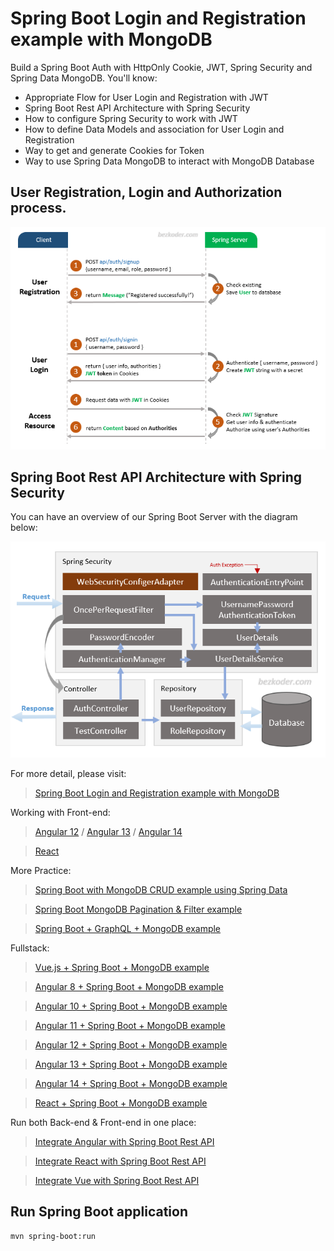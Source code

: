 # Spring Boot Login and Registration example with MongoDB

Build a Spring Boot Auth with HttpOnly Cookie, JWT, Spring Security and Spring Data MongoDB. You'll know:
- Appropriate Flow for User Login and Registration with JWT
- Spring Boot Rest API Architecture with Spring Security
- How to configure Spring Security to work with JWT
- How to define Data Models and association for User Login and Registration
- Way to get and generate Cookies for Token
- Way to use Spring Data MongoDB to interact with MongoDB Database

## User Registration, Login and Authorization process.

![spring-boot-mongodb-login-example-flow](spring-boot-mongodb-login-example-flow.png)

## Spring Boot Rest API Architecture with Spring Security
You can have an overview of our Spring Boot Server with the diagram below:

![spring-boot-mongodb-login-example-architecture](spring-boot-mongodb-login-example-architecture.png)

For more detail, please visit:
> [Spring Boot Login and Registration example with MongoDB](https://www.bezkoder.com/spring-boot-mongodb-login-example/)

Working with Front-end:
> [Angular 12](https://www.bezkoder.com/angular-12-jwt-auth-httponly-cookie/) / [Angular 13](https://www.bezkoder.com/angular-13-jwt-auth-httponly-cookie/) / [Angular 14](https://www.bezkoder.com/angular-14-jwt-auth/)

> [React](https://www.bezkoder.com/react-login-example-jwt-hooks/)

More Practice:
> [Spring Boot with MongoDB CRUD example using Spring Data](https://www.bezkoder.com/spring-boot-mongodb-crud/)

> [Spring Boot MongoDB Pagination & Filter example](https://www.bezkoder.com/spring-boot-mongodb-pagination/)

> [Spring Boot + GraphQL + MongoDB example](https://www.bezkoder.com/spring-boot-graphql-mongodb-example-graphql-java/)

Fullstack:
> [Vue.js + Spring Boot + MongoDB example](https://www.bezkoder.com/spring-boot-vue-mongodb/)

> [Angular 8 + Spring Boot + MongoDB example](https://www.bezkoder.com/angular-spring-boot-mongodb/)

> [Angular 10 + Spring Boot + MongoDB example](https://www.bezkoder.com/angular-10-spring-boot-mongodb/)

> [Angular 11 + Spring Boot + MongoDB example](https://www.bezkoder.com/angular-11-spring-boot-mongodb/)

> [Angular 12 + Spring Boot + MongoDB example](https://www.bezkoder.com/angular-12-spring-boot-mongodb/)

> [Angular 13 + Spring Boot + MongoDB example](https://www.bezkoder.com/angular-13-spring-boot-mongodb/)

> [Angular 14 + Spring Boot + MongoDB example](https://www.bezkoder.com/spring-boot-angular-14-mongodb/)

> [React + Spring Boot + MongoDB example](https://www.bezkoder.com/react-spring-boot-mongodb/)

Run both Back-end & Front-end in one place:
> [Integrate Angular with Spring Boot Rest API](https://www.bezkoder.com/integrate-angular-spring-boot/)

> [Integrate React with Spring Boot Rest API](https://www.bezkoder.com/integrate-reactjs-spring-boot/)

> [Integrate Vue with Spring Boot Rest API](https://www.bezkoder.com/integrate-vue-spring-boot/)

## Run Spring Boot application
```
mvn spring-boot:run
```

